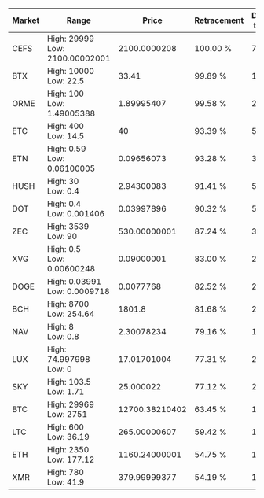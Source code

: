 | Market | Range | Price| Retracement | Doubles to 50% |
| --- | --- | --- | --- | --- |
| CEFS | High: 29999<br />Low: 2100.00002001 | 2100.0000208 | 100.00 % | 7.64 |
| BTX | High: 10000<br />Low: 22.5 | 33.41 | 99.89 % | 149.99 |
| ORME | High: 100<br />Low: 1.49005388 | 1.89995407 | 99.58 % | 26.71 |
| ETC | High: 400<br />Low: 14.5 | 40 | 93.39 % | 5.18 |
| ETN | High: 0.59<br />Low: 0.06100005 | 0.09656073 | 93.28 % | 3.37 |
| HUSH | High: 30<br />Low: 0.4 | 2.94300083 | 91.41 % | 5.16 |
| DOT | High: 0.4<br />Low: 0.001406 | 0.03997896 | 90.32 % | 5.02 |
| ZEC | High: 3539<br />Low: 90 | 530.00000001 | 87.24 % | 3.42 |
| XVG | High: 0.5<br />Low: 0.00600248 | 0.09000001 | 83.00 % | 2.81 |
| DOGE | High: 0.03991<br />Low: 0.0009718 | 0.0077768 | 82.52 % | 2.63 |
| BCH | High: 8700<br />Low: 254.64 | 1801.8 | 81.68 % | 2.48 |
| NAV | High: 8<br />Low: 0.8 | 2.30078234 | 79.16 % | 1.91 |
| LUX | High: 74.997998<br />Low: 0 | 17.01701004 | 77.31 % | 2.20 |
| SKY | High: 103.5<br />Low: 1.71 | 25.000022 | 77.12 % | 2.10 |
| BTC | High: 29969<br />Low: 2751 | 12700.38210402 | 63.45 % | 1.29 |
| LTC | High: 600<br />Low: 36.19 | 265.00000607 | 59.42 % | 1.20 |
| ETH | High: 2350<br />Low: 177.12 | 1160.24000001 | 54.75 % | 1.09 |
| XMR | High: 780<br />Low: 41.9 | 379.99999377 | 54.19 % | 1.08 |
